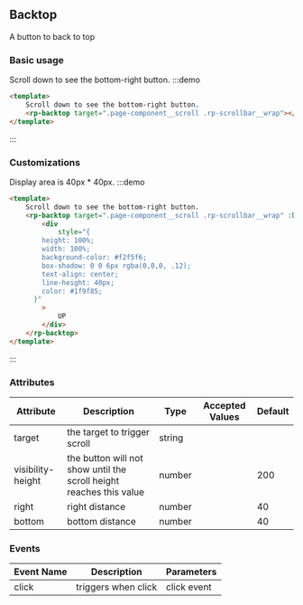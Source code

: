 ## Backtop

A button to back to top

### Basic usage

Scroll down to see the bottom-right button.
:::demo

```html
<template>
    Scroll down to see the bottom-right button.
    <rp-backtop target=".page-component__scroll .rp-scrollbar__wrap"></rp-backtop>
</template>
```

:::

### Customizations

Display area is 40px \* 40px.
:::demo

```html
<template>
    Scroll down to see the bottom-right button.
    <rp-backtop target=".page-component__scroll .rp-scrollbar__wrap" :bottom="100">
        <div
            style="{
        height: 100%;
        width: 100%;
        background-color: #f2f5f6;
        box-shadow: 0 0 6px rgba(0,0,0, .12);
        text-align: center;
        line-height: 40px;
        color: #1f9f85;
      }"
        >
            UP
        </div>
    </rp-backtop>
</template>
```

:::

### Attributes

| Attribute         | Description                                                         | Type   | Accepted Values | Default |
| ----------------- | ------------------------------------------------------------------- | ------ | --------------- | ------- |
| target            | the target to trigger scroll                                        | string |                 |         |
| visibility-height | the button will not show until the scroll height reaches this value | number |                 | 200     |
| right             | right distance                                                      | number |                 | 40      |
| bottom            | bottom distance                                                     | number |                 | 40      |

### Events

| Event Name | Description         | Parameters  |
| ---------- | ------------------- | ----------- |
| click      | triggers when click | click event |
